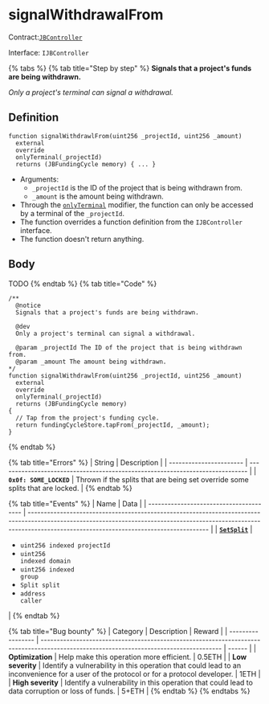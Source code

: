 # signalWithdrawalFrom

Contract:[`JBController`](../)​‌

Interface: `IJBController`

{% tabs %}
{% tab title="Step by step" %}
**Signals that a project's funds are being withdrawn.**

_Only a project's terminal can signal a withdrawal._

## Definition

```solidity
function signalWithdrawlFrom(uint256 _projectId, uint256 _amount)
  external
  override
  onlyTerminal(_projectId)
  returns (JBFundingCycle memory) { ... }
```

* Arguments:
  * `_projectId` is the ID of the project that is being withdrawn from.
  * `_amount` is the amount being withdrawn.
* Through the [`onlyTerminal`](../../jbcontrollerutility/modifiers/onlyterminal.md) modifier, the function can only be accessed by a terminal of the `_projectId`.
* The function overrides a function definition from the `IJBController` interface.
* The function doesn't return anything.

## Body
TODO
{% endtab %}
{% tab title="Code" %}
```solidity
/**
  @notice
  Signals that a project's funds are being withdrawn.

  @dev
  Only a project's terminal can signal a withdrawal.

  @param _projectId The ID of the project that is being withdrawn from.
  @param _amount The amount being withdrawn.
*/
function signalWithdrawlFrom(uint256 _projectId, uint256 _amount)
  external
  override
  onlyTerminal(_projectId)
  returns (JBFundingCycle memory)
{
  // Tap from the project's funding cycle.
  return fundingCycleStore.tapFrom(_projectId, _amount);
}
```
{% endtab %}

{% tab title="Errors" %}
| String                  | Description                                                                   |
| ----------------------- | ----------------------------------------------------------------------------- |
| **`0x0f: SOME_LOCKED`** | Thrown if the splits that are being set override some splits that are locked. |
{% endtab %}

{% tab title="Events" %}
| Name                                    | Data                                                                                                                                                                                                                 |
| --------------------------------------- | -------------------------------------------------------------------------------------------------------------------------------------------------------------------------------------------------------------------- |
| [**`SetSplit`**](../events/setsplit.md) | <ul><li><code>uint256 indexed projectId</code></li><li><code>uint256 indexed domain</code></li><li><code>uint256 indexed group</code></li><li><code>Split split</code></li><li><code>address caller</code></li></ul> |
{% endtab %}

{% tab title="Bug bounty" %}
| Category          | Description                                                                                                                            | Reward |
| ----------------- | -------------------------------------------------------------------------------------------------------------------------------------- | ------ |
| **Optimization**  | Help make this operation more efficient.                                                                                               | 0.5ETH |
| **Low severity**  | Identify a vulnerability in this operation that could lead to an inconvenience for a user of the protocol or for a protocol developer. | 1ETH   |
| **High severity** | Identify a vulnerability in this operation that could lead to data corruption or loss of funds.                                        | 5+ETH  |
{% endtab %}
{% endtabs %}
